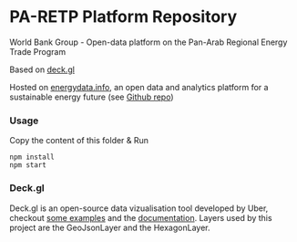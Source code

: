 # PA-RETP Platform Repository
World Bank Group - Open-data platform on the Pan-Arab Regional Energy Trade Program

Based on [deck.gl](http://deck.gl)

Hosted on [energydata.info](https://energydata.info), an open data and analytics platform for a sustainable energy future (see [Github repo](https://github.com/energy-data/energydata.info))

### Usage
Copy the content of this folder & Run
```
npm install
npm start
```

### Deck.gl
Deck.gl is an open-source data vizualisation tool developed by Uber, checkout [some examples](https://uber.github.io/deck.gl/#/examples/overview) and the [documentation](https://uber.github.io/deck.gl/#/documentation/overview/introduction).
Layers used by this project are the GeoJsonLayer and the HexagonLayer.

